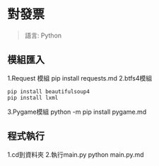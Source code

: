 # 對發票
> 語言: Python

## 模組匯入
1.Request 模組 pip install requests.md
2.btfs4模組
```
pip install beautifulsoup4
pip install lxml
```
3.Pygame模組 python -m pip install pygame.md
## 程式執行
1.cd到資料夾
2.執行main.py python main.py.md
